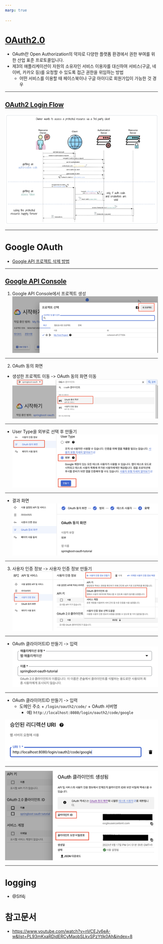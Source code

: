 ```yaml
---
marp: true

---
```

# [OAuth2.0](https://junuuu.tistory.com/405?category=1014988)
- OAuth란 Open Authorization의 약자로 다양한 플랫폼 환경에서 권한 부여를 위한 산업 표준 프로토콜입니다.
- 제3의 애플리케이션이 자원의 소유자인 서비스 이용자를 대신하여 서비스(구글, 네이버, 카카오 등)를 요청할 수 있도록 접근 권한을 위임하는 방법 
  - 어떤 서비스를 이용할 때 페이스북이나 구글 아이디로 회원가입이 가능한 것 경우

---
## [OAuth2 Login Flow](https://www.marcobehler.com/guides/spring-security-oauth2)
![Alt text](image.png)

---
# Google OAuth
- [Google API 프로젝트 삭제 방법](https://wildeveloperetrain.tistory.com/153)

---
## [Google API Console](https://console.cloud.google.com/)
1. Google API Console에서 프로젝트 생성 
![Alt text](image-1.png)

---
2. OAuth 동의 화면 
- 생성한 프로젝트 이동 -> OAuth 동의 화면 이동 
![Alt text](image-2.png)

---
- User Type을 외부로 선택 후 만들기 
![Alt text](image-3.png)

---
- 결과 화면 
![Alt text](image-5.png)

---
3. 사용자 인증 정보 -> 사용자 인증 정보 만들기 
![Alt text](image-6.png)

---
- OAuth 클라이어트ID 만들기 -> 입력 
![Alt text](image-8.png)

---
- OAuth 클라이어트ID 만들기 -> 입력 
  - 도메인 주소 + `/login/oauth2/code/` + OAuth 서버명 
    - 예) `http://localhost:8080/login/oauth2/code/google`

![Alt text](image-9.png)

---
![Alt text](image-10.png)

---
# logging
- @Slf4j

# 참고문서
- https://www.youtube.com/watch?v=nVCEJv6eA-w&list=PL93mKxaRDidERCyMaobSLkvSPzYtIk0Ah&index=8
